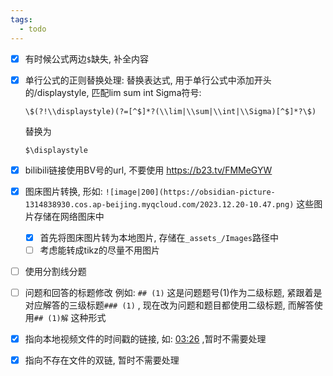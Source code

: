 ```yaml
---
tags:
  - todo
---
```

- [x] 有时候公式两边`$`缺失, 补全内容
- [x] 单行公式的正则替换处理: 
		替换表达式, 用于单行公式中添加开头的/displaystyle, 匹配lim sum int Sigma符号:
	```
	\$(?!\\displaystyle)(?=[^$]*?(\\lim|\\sum|\\int|\\Sigma)[^$]*?\$)
	```
	替换为
	```
	$\displaystyle
	```
- [x] bilibili链接使用BV号的url, 不要使用 https://b23.tv/FMMeGYW 
- [x] 图床图片转换, 形如: `![image|200](https://obsidian-picture-1314838930.cos.ap-beijing.myqcloud.com/2023.12.20-10.47.png)` 这些图片存储在网络图床中
	- [x] 首先将图床图片转为本地图片, 存储在`_assets_/Images`路径中
	- [ ] 考虑能转成tikz的尽量不用图片
- [ ] 使用分割线分题
- [ ] 问题和回答的标题修改
	例如: `## (1)` 这是问题题号(1)作为二级标题, 紧跟着是对应解答的三级标题`### (1)` , 现在改为问题和题目都使用二级标题, 而解答使用`## (1)解` 这种形式
- [x] 指向本地视频文件的时间戳的链接, 如: [03:26](file:///C:/Users/wangpanfeng/Videos/01.%E6%95%B0%E5%AD%A6%E4%B8%80/08.2021%E5%B9%B4%E6%95%B0%E4%B8%80%E7%9C%9F%E9%A2%98/01.2021%E5%B9%B4%E8%80%83%E7%A0%94%E6%95%B0%E5%AD%A6%E7%9C%9F%E9%A2%98%E9%80%89%E6%8B%A9%E9%A2%98%EF%BC%88%E6%95%B0%E4%B8%80%EF%BC%89.mp4#t=03:26) ,暂时不需要处理
- [x] 指向不存在文件的双链, 暂时不需要处理

